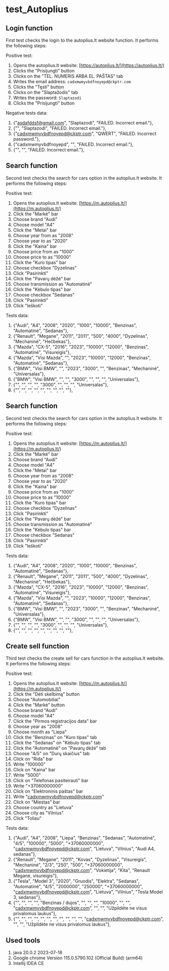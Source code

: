 # test_Autoplius

## Login function

First test checks the login to the autoplius.lt website function. It performs the following steps:

Positive test:
1. Opens the autoplius.lt website: [https://autoplius.lt/](https://autoplius.lt/)
2. Clicks the "Prisijungti" button
3. Clicks on the "TEL. NUMERIS ARBA EL. PAŠTAS" tab
4. Writes the email address: `cadxmwmyvbdfnoyepd@ckptr.com`
5. Clicks the "Tęsti" button
6. Clicks on the "Slaptažodis" tab
7. Writes the password: `Slaptazodi`
8. Clicks the "Prisijungti" button

Negative tests data:
1. {"asdafddsf@gmail.com", "Slaptazodi", "FAILED. Incorrect email."},
2. {"", "Slaptazodi", "FAILED. Incorrect email."},
3. {"cadxmwmyvbdfnoyepd@ckptr.com", "QWERT", "FAILED. Incorrect password."},
4. {"cadxmwmyvbdfnoyepd", "", "FAILED. Incorrect email."},
5. {"", "", "FAILED. Incorrect email."},

## Search function

Second test checks the search for cars option in the autoplius.lt website. It performs the following steps:

Positive test:
1. Opens the autoplius.lt website: [https://m.autoplius.lt/](https://m.autoplius.lt/)
2. Click the "Markė" bar
3. Choose brand "Audi"
4. Choose model "A4"
5. Click the "Metai" bar
6. Choose year from as "2008"
7. Choose year to as "2020"
8. Click the "Kaina" bar
9. Choose price from as "1000"
10. Choose price to as "10000"
11. Click the "Kuro tipas" bar
12. Choose checkbox "Dyzelinas"
13. Click "Pasirinkti"
14. Click the "Pavarų dėžė" bar
15. Choose transmission as "Automatinė"
16. Click the "Kėbulo tipas" bar
17. Choose checkbox "Sedanas"
18. Click "Pasirinkti"
19. Click "Ieškoti"

Tests data:
1. {"Audi", "A4", "2008", "2020", "1000", "10000", "Benzinas", "Automatinė", "Sedanas"},
2. {"Renault", "Megane", "2011", "2011", "500", "4000", "Dyzelinas", "Mechaninė", "Hečbekas"},
3. {"Mazda", "CX-5", "2016", "2023", "10000", "12000", "Benzinas", "Automatinė", "Visureigis"},
4. {"Mazda", "Visi Mazda", "", "2023", "10000", "12000", "Benzinas", "Automatinė", "Sedanas"},
5. {"BMW", "Visi BMW", "", "2023", "3000", "", "Benzinas", "Mechaninė", "Universalas"},
6. {"BMW", "Visi BMW", "", "", "3000", "", "", "", "Universalas"},
7. {"", "", "", "", "3000", "", "", "", "Universalas"},
8. {"", "", "", "", "", "", "", "", ""},

## Search function

Second test checks the search for cars option in the autoplius.lt website. It performs the following steps:

Positive test:
1. Opens the autoplius.lt website: [https://m.autoplius.lt/](https://m.autoplius.lt/)
2. Click the "Markė" bar
3. Choose brand "Audi"
4. Choose model "A4"
5. Click the "Metai" bar
6. Choose year from as "2008"
7. Choose year to as "2020"
8. Click the "Kaina" bar
9. Choose price from as "1000"
10. Choose price to as "10000"
11. Click the "Kuro tipas" bar
12. Choose checkbox "Dyzelinas"
13. Click "Pasirinkti"
14. Click the "Pavarų dėžė" bar
15. Choose transmission as "Automatinė"
16. Click the "Kėbulo tipas" bar
17. Choose checkbox "Sedanas"
18. Click "Pasirinkti"
19. Click "Ieškoti"

Tests data:
1. {"Audi", "A4", "2008", "2020", "1000", "10000", "Benzinas", "Automatinė", "Sedanas"},
2. {"Renault", "Megane", "2011", "2011", "500", "4000", "Dyzelinas", "Mechaninė", "Hečbekas"},
3. {"Mazda", "CX-5", "2016", "2023", "10000", "12000", "Benzinas", "Automatinė", "Visureigis"},
4. {"Mazda", "Visi Mazda", "", "2023", "10000", "12000", "Benzinas", "Automatinė", "Sedanas"},
5. {"BMW", "Visi BMW", "", "2023", "3000", "", "Benzinas", "Mechaninė", "Universalas"},
6. {"BMW", "Visi BMW", "", "", "3000", "", "", "", "Universalas"},
7. {"", "", "", "", "3000", "", "", "", "Universalas"},
8. {"", "", "", "", "", "", "", "", ""},

## Create sell function

Third test checks the create sell for cars function in the autoplius.lt website. It performs the following steps:

Positive test:
1. Opens the autoplius.lt website: [https://m.autoplius.lt/](https://m.autoplius.lt/)
2. Click the "Dėti skelbimą" button
3. Choose "Automobiliai"
4. Click the "Markė" button
4. Choose brand "Audi"
4. Choose model "A4"
5. Click the "Pirmos registracijos data" bar
6. Choose year as "2008"
7. Choose month as "Liepa"
8. Click the "Benzinas" on "Kuro tipas" tab
9. Click the "Sedanas" on "Kėbulo tipas" tab
10. Click the "Automatinė" on "Pavarų dėžė" tab
9. Choose "4/5" on "Durų skaičius" tab
11. Click on "Rida" bar
12. Write "100000"
13. Click on "Kaina" bar 
14. Write "5000"
13. Click on "Telefonas pasiteirauti" bar
14. Write "+37060000000"
15. Click on "Elektroninis paštas" bar
16. Write "cadxmwmyvbdfnoyepd@ckptr.com"
17. Click on "Miestas" bar
18. Choose country as "Lietuva"
19. Choose city as "Vilnius"
20. Click "Toliau"

Tests data:
1. {"Audi", "A4", "2008", "Liepa", "Benzinas", "Sedanas", "Automatinė", "4/5", "100000", "5000", "+37060000000", "cadxmwmyvbdfnoyepd@ckptr.com", "Lietuva", "Vilnius", "Audi A4, sedanas"}, 
2. {"Renault", "Megane", "2011", "Kovas", "Dyzelinas", "Visureigis", "Mechaninė", "2/3", "250", "500", "+37060000000", "cadxmwmyvbdfnoyepd@ckptr.com", "Vokietija", "Kita", "Renault Megane, visureigis"}, 
3. {"Tesla", "Model 3", "2020", "Gruodis", "Elektra", "Sedanas", "Automatinė", "4/5", "2000000", "250000", "+37060000000", "cadxmwmyvbdfnoyepd@ckptr.com", "Lietuva", "Vilnius", "Tesla Model 3, sedanas"}, 
4. {"", "", "", "", "Benzinas / dujos", "", "", "", "10000", "", "", "cadxmwmyvbdfnoyepd@ckptr.com", "", "", "Užpildėte ne visus privalomus laukus"}, 
5. {"", "", "", "", "", "", "", "", "", "", "", "cadxmwmyvbdfnoyepd@ckptr.com", "", "", "Užpildėte ne visus privalomus laukus"},

## Used tools
1. java 20.0.2 2023-07-18
2. Google chrome Version 115.0.5790.102 (Official Build) (arm64)
3. Intellij IDEA CE

